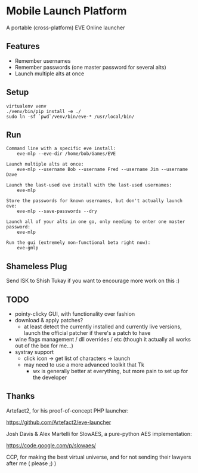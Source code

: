 Mobile Launch Platform
======================

A portable (cross-platform) EVE Online launcher


Features
--------
- Remember usernames
- Remember passwords (one master password for several alts)
- Launch multiple alts at once


Setup
-----
```
virtualenv venv
./venv/bin/pip install -e ./
sudo ln -sf `pwd`/venv/bin/eve-* /usr/local/bin/
```

Run
---
```
Command line with a specific eve install:
	eve-mlp --eve-dir /home/bob/Games/EVE

Launch multiple alts at once:
	eve-mlp --username Bob --username Fred --username Jim --username Dave

Launch the last-used eve install with the last-used usernames:
    eve-mlp

Store the passwords for known usernames, but don't actually launch eve:
    eve-mlp --save-passwords --dry

Launch all of your alts in one go, only needing to enter one master password:
    eve-mlp

Run the gui (extremely non-functional beta right now):
	eve-gmlp
```

Shameless Plug
--------------
Send ISK to Shish Tukay if you want to encourage more work on this :)


TODO
----
- pointy-clicky GUI, with functionality over fashion
- download & apply patches?
  - at least detect the currently installed and currently live versions, launch the official patcher if there's a patch to have
- wine flags management / dll overrides / etc (though it actually all works out of the box for me...)
- systray support
  - click icon -> get list of characters -> launch
  - may need to use a more advanced toolkit that Tk
    - wx is generally better at everything, but more pain to set up for the developer


Thanks
------
Artefact2, for his proof-of-concept PHP launcher:

https://github.com/Artefact2/eve-launcher

Josh Davis & Alex Martelli for SlowAES, a pure-python AES implementation:

https://code.google.com/p/slowaes/

CCP, for making the best virtual universe, and for not sending their lawyers after me ( please ;) )
